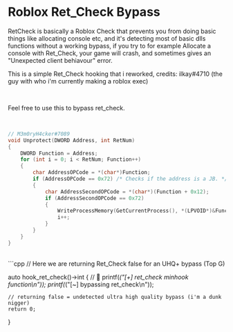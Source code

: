 # Roblox Ret_Check Bypass

RetCheck is basically a Roblox Check that prevents you from doing basic things like allocating console etc, and it's detecting most of basic dlls functions without a working bypass, if you try to for example Allocate a console with Ret_Check, your game will crash, and sometimes gives an "Unexpected client behiavour" error.

This is a simple Ret_Check hooking that i reworked, credits: ilkay#4710 (the guy with who i'm currently making a roblox exec)

<br>

Feel free to use this to bypass ret_check.

<br>


```cpp
// M3m0ryH4cker#7089
void Unprotect(DWORD Address, int RetNum)
{
	DWORD Function = Address;
	for (int i = 0; i < RetNum; Function++)
	{
		char AddressOPCode = *(char*)Function;
		if (AddressOPCode == 0x72) /* Checks if the address is a JB. */
		{
			char AddressSecondOPCode = *(char*)(Function + 0x12);
			if (AddressSecondOPCode == 0x72)
			{
				WriteProcessMemory(GetCurrentProcess(), *(LPVOID*)&Function, "\xEB", 1, NULL);
				i++;
			}
		}
	}
}
```


<br>
```cpp
// Here we are returning Ret_Check false for an UHQ+ bypass (Top G)

auto hook_ret_check()->int
{
	// :troll:
	printf(_("[+] ret_check minhook function\n"));
	printf(_("[~] bypassing ret_check\n"));

	// returning false = undetected ultra high quality bypass (i'm a dunk nigger)
	return 0;
}
```
